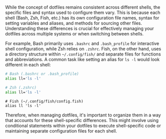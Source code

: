 While the concept of dotfiles remains consistent across different shells, the specific files and syntax used to configure them vary. This is because each shell (Bash, Zsh, Fish, etc.) has its own configuration file names, syntax for setting variables and aliases, and methods for sourcing other files. Understanding these differences is crucial for effectively managing your dotfiles across multiple systems or when switching between shells.

For example, Bash primarily uses `.bashrc` and `.bash_profile` for interactive shell configuration, while Zsh relies on `.zshrc`. Fish, on the other hand, uses a directory structure within `~/.config/fish/` and separate files for functions and abbreviations. A common task like setting an alias for `ls -l` would look different in each shell:

```bash
# Bash (.bashrc or .bash_profile)
alias ll='ls -l'
```

```zsh
# Zsh (.zshrc)
alias ll='ls -l'
```

```fish
# Fish (~/.config/fish/config.fish)
alias ll 'ls -l'
```

Therefore, when managing dotfiles, it's important to organize them in a way that accounts for these shell-specific differences. This might involve using conditional statements within your dotfiles to execute shell-specific code or maintaining separate configuration files for each shell.